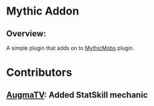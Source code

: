 # Mythic Addon

## Overview:

A simple plugin that adds on to [MythicMobs](https://mythiccraft.io/index.php?resources/mythicmobs.1/) plugin.

# Contributors

## [AugmaTV](https://github.com/AugmaTV): Added StatSkill mechanic
